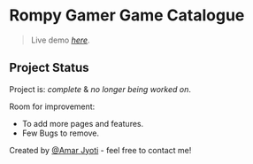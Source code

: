 # Rompy Gamer Game Catalogue

> Live demo [_here_](https://rompy-gamer.web.app/home). <!-- If you have the project hosted somewhere, include the link here. -->

## Project Status

Project is: _complete_ & _no longer being worked on_. 

Room for improvement:

- To add more pages and features.
- Few Bugs to remove.

Created by [@Amar Jyoti](amarentp23@gmail.com) - feel free to contact me!
